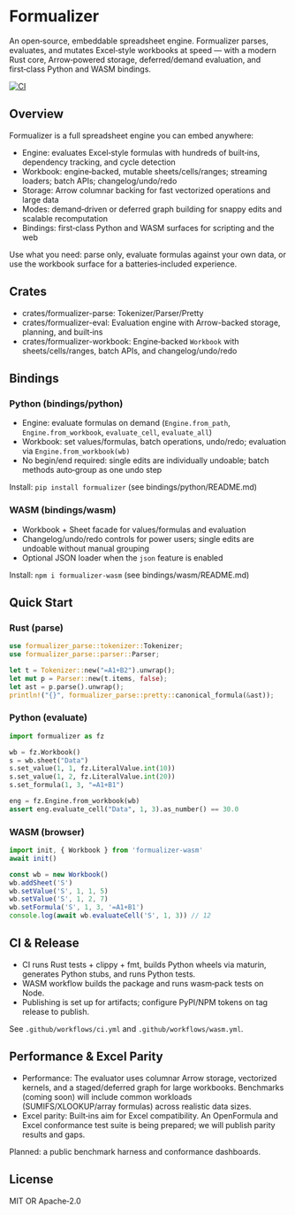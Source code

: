 # Formualizer

An open‑source, embeddable spreadsheet engine. Formualizer parses, evaluates, and mutates Excel‑style workbooks at speed — with a modern Rust core, Arrow‑powered storage, deferred/demand evaluation, and first‑class Python and WASM bindings.

[![CI](https://github.com/psu3d0/formualizer/actions/workflows/ci.yml/badge.svg)](https://github.com/psu3d0/formualizer/actions/workflows/ci.yml)

## Overview

Formualizer is a full spreadsheet engine you can embed anywhere:

- Engine: evaluates Excel‑style formulas with hundreds of built‑ins, dependency tracking, and cycle detection
- Workbook: engine‑backed, mutable sheets/cells/ranges; streaming loaders; batch APIs; changelog/undo/redo
- Storage: Arrow columnar backing for fast vectorized operations and large data
- Modes: demand‑driven or deferred graph building for snappy edits and scalable recomputation
- Bindings: first‑class Python and WASM surfaces for scripting and the web

Use what you need: parse only, evaluate formulas against your own data, or use the workbook surface for a batteries‑included experience.

## Crates

- crates/formualizer-parse: Tokenizer/Parser/Pretty
- crates/formualizer-eval: Evaluation engine with Arrow-backed storage, planning, and built‑ins
- crates/formualizer-workbook: Engine‑backed `Workbook` with sheets/cells/ranges, batch APIs, and changelog/undo/redo

## Bindings

### Python (bindings/python)

- Engine: evaluate formulas on demand (`Engine.from_path`, `Engine.from_workbook`, `evaluate_cell`, `evaluate_all`)
- Workbook: set values/formulas, batch operations, undo/redo; evaluation via `Engine.from_workbook(wb)`
- No begin/end required: single edits are individually undoable; batch methods auto‑group as one undo step

Install: `pip install formualizer` (see bindings/python/README.md)

### WASM (bindings/wasm)

- Workbook + Sheet facade for values/formulas and evaluation
- Changelog/undo/redo controls for power users; single edits are undoable without manual grouping
- Optional JSON loader when the `json` feature is enabled

Install: `npm i formualizer-wasm` (see bindings/wasm/README.md)

## Quick Start

### Rust (parse)

```rust
use formualizer_parse::tokenizer::Tokenizer;
use formualizer_parse::parser::Parser;

let t = Tokenizer::new("=A1+B2").unwrap();
let mut p = Parser::new(t.items, false);
let ast = p.parse().unwrap();
println!("{}", formualizer_parse::pretty::canonical_formula(&ast));
```

### Python (evaluate)

```python
import formualizer as fz

wb = fz.Workbook()
s = wb.sheet("Data")
s.set_value(1, 1, fz.LiteralValue.int(10))
s.set_value(1, 2, fz.LiteralValue.int(20))
s.set_formula(1, 3, "=A1+B1")

eng = fz.Engine.from_workbook(wb)
assert eng.evaluate_cell("Data", 1, 3).as_number() == 30.0
```

### WASM (browser)

```ts
import init, { Workbook } from 'formualizer-wasm'
await init()

const wb = new Workbook()
wb.addSheet('S')
wb.setValue('S', 1, 1, 5)
wb.setValue('S', 1, 2, 7)
wb.setFormula('S', 1, 3, '=A1+B1')
console.log(await wb.evaluateCell('S', 1, 3)) // 12
```

## CI & Release

- CI runs Rust tests + clippy + fmt, builds Python wheels via maturin, generates Python stubs, and runs Python tests.
- WASM workflow builds the package and runs wasm‑pack tests on Node.
- Publishing is set up for artifacts; configure PyPI/NPM tokens on tag release to publish.

See `.github/workflows/ci.yml` and `.github/workflows/wasm.yml`.

## Performance & Excel Parity

- Performance: The evaluator uses columnar Arrow storage, vectorized kernels, and a staged/deferred graph for large workbooks. Benchmarks (coming soon) will include common workloads (SUMIFS/XLOOKUP/array formulas) across realistic data sizes.
- Excel parity: Built‑ins aim for Excel compatibility. An OpenFormula and Excel conformance test suite is being prepared; we will publish parity results and gaps.

Planned: a public benchmark harness and conformance dashboards.

## License

MIT OR Apache‑2.0
